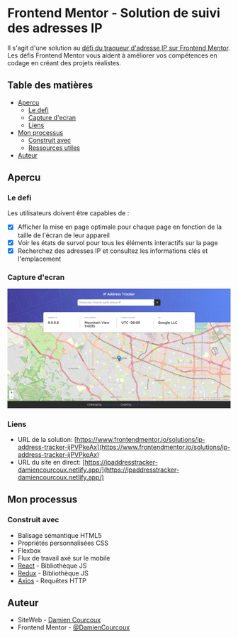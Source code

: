 # Frontend Mentor - Solution de suivi des adresses IP

Il s'agit d'une solution au [défi du traqueur d'adresse IP sur Frontend Mentor](https://www.frontendmentor.io/challenges/ip-address-tracker-I8-0yYAH0). Les défis Frontend Mentor vous aident à améliorer vos compétences en codage en créant des projets réalistes.

## Table des matières

- [Apercu](#apercu)
  - [Le ​​defi](#le-defi)
  - [Capture d'ecran](#capture-decran)
  - [Liens](#liens)
- [Mon processus](#mon-processus)
  - [Construit avec](#construit-avec)
  - [Ressources utiles](#ressources-utiles)
- [Auteur](#auteur)

## Apercu

### Le defi

Les utilisateurs doivent être capables de :

- [x] Afficher la mise en page optimale pour chaque page en fonction de la taille de l'écran de leur appareil
- [x] Voir les états de survol pour tous les éléments interactifs sur la page
- [x] Recherchez des adresses IP et consultez les informations clés et l'emplacement

### Capture d'ecran

![screenshot de l'application IP Address Tracker](src\images\screenshot.png)

### Liens

- URL de la solution: [https://www.frontendmentor.io/solutions/ip-address-tracker-ijPVPkeAx](https://www.frontendmentor.io/solutions/ip-address-tracker-ijPVPkeAx)
- URL du site en direct: [https://ipaddresstracker-damiencourcoux.netlify.app/](https://ipaddresstracker-damiencourcoux.netlify.app/)

## Mon processus

### Construit avec

- Balisage sémantique HTML5
- Propriétés personnalisées CSS
- Flexbox
- Flux de travail axé sur le mobile
- [React](https://reactjs.org/) - Bibliothèque JS
- [Redux](https://redux.js.org/) - Bibliothèque JS
- [Axios](https://www.npmjs.com/package/axios) - Requêtes HTTP

## Auteur

- SiteWeb - [Damien Courcoux](https://www.damiencourcoux.me)
- Frontend Mentor - [@DamienCourcoux](https://www.frontendmentor.io/profile/DamienCourcoux)
